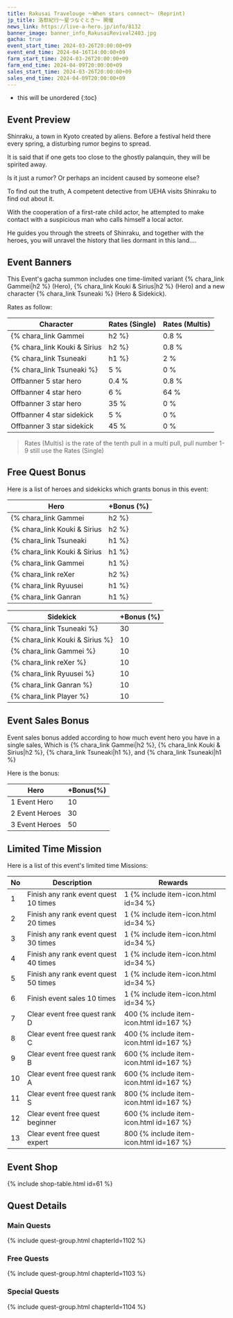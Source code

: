 ```yaml
---
title: Rakusai Travelouge ～When stars connect～ (Reprint)
jp_title: 洛祭紀行～星つなぐとき～ 開催
news_link: https://live-a-hero.jp/info/8132
banner_image: banner_info_RakusaiRevival2403.jpg
gacha: true
event_start_time: 2024-03-26T20:00:00+09
event_end_time: 2024-04-16T14:00:00+09
farm_start_time: 2024-03-26T20:00:00+09
farm_end_time: 2024-04-09T20:00:00+09
sales_start_time: 2024-03-26T20:00:00+09
sales_end_time: 2024-04-09T20:00:00+09
---
```


* this will be unordered
{:toc}

## Event Preview

Shinraku, a town in Kyoto created by aliens.
Before a festival held there every spring, a disturbing rumor begins to spread.

It is said that if one gets too close to the ghostly palanquin, they will be spirited away.

Is it just a rumor?
Or perhaps an incident caused by someone else?

To find out the truth,
A competent detective from UEHA visits Shinraku to find out about it.

With the cooperation of a first-rate child actor,
he attempted to make contact with a suspicious man who calls himself a local actor.

He guides you through the streets of Shinraku,
and together with the heroes, you will unravel the history that lies dormant in this land....

## Event Banners

This Event's gacha summon includes one time-limited variant {% chara_link Gammei|h2 %} (Hero), {% chara_link Kouki & Sirius|h2 %} (Hero) and a new character {% chara_link Tsuneaki %} (Hero & Sidekick).

Rates as follow:

| Character                                                | Rates (Single) | Rates (Multis) |
|----------------------------------------------------------|----------------|----------------|
| {% chara_link Gammei|h2 %}                               | 0.8 %            | 1.6 %            |
| {% chara_link Kouki & Sirius|h2 %}                              | 0.8 %            | 1.6 %            |
| {% chara_link Tsuneaki|h1 %}                             | 2 %              | 32 %             |
| {% chara_link Tsuneaki %}                                 | 5 %              | 0 %             |
| Offbanner 5 star hero                                    | 0.4 %            | 0.8 %            |
| Offbanner 4 star hero                                    | 6 %              | 64 %             |
| Offbanner 3 star hero                                    | 35 %             | 0 %              |
| Offbanner 4 star sidekick                                | 5 %              | 0 %              |
| Offbanner 3 star sidekick                                | 45 %             | 0 %              |

>Rates (Multis) is the rate of the tenth pull in a multi pull, pull number 1-9 still use the Rates (Single)

## Free Quest Bonus

Here is a list of heroes and sidekicks which grants bonus in this event:

| Hero | +Bonus (%)|
|------------|--------------|
| {% chara_link Gammei|h2 %} | 40 |
| {% chara_link Kouki & Sirius|h2 %}  | 40 |
| {% chara_link Tsuneaki|h1 %}  | 30 |
| {% chara_link Kouki & Sirius|h1 %} | 20 |
| {% chara_link Gammei|h1 %}  | 10 |
| {% chara_link reXer|h2 %} | 20 | 
| {% chara_link Ryuusei|h1 %} | 20 | 
| {% chara_link Ganran|h1 %} | 10 | 

| Sidekick | +Bonus (%) |
|-------------|---------------|
| {% chara_link Tsuneaki %} | 30 | 
| {% chara_link Kouki & Sirius %}  | 10 | 
| {% chara_link Gammei %}  | 10 | 
| {% chara_link reXer %}  | 10 | 
| {% chara_link Ryuusei %}  | 10 | 
| {% chara_link Ganran %}  | 10 | 
| {% chara_link Player %} | 10 | 

## Event Sales Bonus

Event sales bonus added according to how much event hero you have in a single sales, Which is
{% chara_link Gammei|h2 %}, {% chara_link Kouki & Sirius|h2 %}, {% chara_link Tsuneaki|h1 %}, and {% chara_link Tsuneaki|h1 %}

Here is the bonus:

| Hero   | +Bonus(%) |
|--------|-----------|
| 1 Event Hero   |     10    |
| 2 Event Heroes |     30    |
| 3 Event Heroes |     50    |

## Limited Time Mission

Here is a list of this event's limited time Missions:

| No  | Description      | Rewards      |
|----|-----------------------------------------------------------|----------------|
| 1  | Finish any rank event quest 10 times | 1 {% include item-icon.html id=34 %}    |
| 2  | Finish any rank event quest 20 times | 1 {% include item-icon.html id=34 %}    |
| 3  | Finish any rank event quest 30 times | 1 {% include item-icon.html id=34 %}    |
| 4  | Finish any rank event quest 40 times | 1 {% include item-icon.html id=34 %}    |
| 5  | Finish any rank event quest 50 times | 1 {% include item-icon.html id=34 %}    |
| 6  | Finish event sales 10 times | 1 {% include item-icon.html id=34 %}    |
| 7  | Clear event free quest rank D  | 400 {% include item-icon.html id=167 %}    |
| 8  | Clear event free quest rank C  | 400 {% include item-icon.html id=167 %}    |
| 9  | Clear event free quest rank B  | 600 {% include item-icon.html id=167 %}    |
| 10 | Clear event free quest rank A  | 600 {% include item-icon.html id=167 %}    |
| 11 | Clear event free quest rank S  | 800 {% include item-icon.html id=167 %}    |
| 12 | Clear event free quest beginner  | 600 {% include item-icon.html id=167 %}    |
| 13 | Clear event free quest expert  | 800 {% include item-icon.html id=167 %}    |

## Event Shop

{% include shop-table.html id=61 %}

## Quest Details

### Main Quests

{% include quest-group.html chapterId=1102 %}

### Free Quests

{% include quest-group.html chapterId=1103 %}

### Special Quests

{% include quest-group.html chapterId=1104 %}
